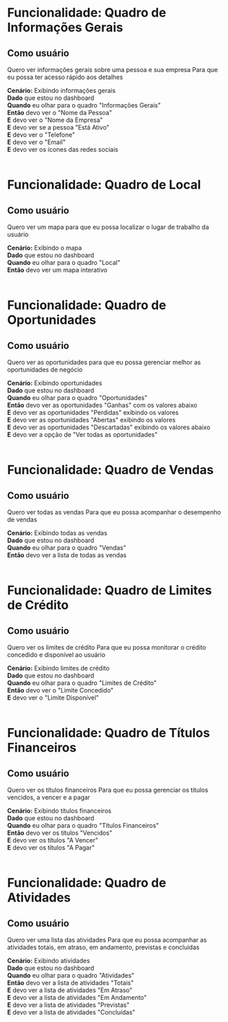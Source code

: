 # Funcionalidade: Quadro de Informações Gerais
  ## Como usuário
  Quero ver informações gerais sobre uma pessoa e sua empresa
  Para que eu possa ter acesso rápido aos detalhes

  **Cenário:** Exibindo informações gerais </br>
    **Dado** que estou no dashboard </br>
    **Quando** eu olhar para o quadro "Informações Gerais"</br>
    **Então** devo ver o "Nome da Pessoa"</br>
    **E** devo ver o "Nome da Empresa"</br>
    **E** devo ver se a pessoa "Está Ativo"</br>
    **E** devo ver o "Telefone"</br>
    **E** devo ver o "Email"</br>
    **E** devo ver os ícones das redes sociais</br>
    </br>
    
# Funcionalidade: Quadro de Local
  ## Como usuário
  Quero ver um mapa para que eu possa localizar o lugar de trabalho da usuário

  **Cenário:** Exibindo o mapa</br>
    **Dado** que estou no dashboard</br>
    **Quando** eu olhar para o quadro "Local"</br>
    **Então** devo ver um mapa interativo</br>
    </br>

# Funcionalidade: Quadro de Oportunidades
  ## Como usuário
  Quero ver as oportunidades para que eu possa gerenciar melhor as oportunidades de negócio

  **Cenário:** Exibindo oportunidades</br>
    **Dado** que estou no dashboard</br>
    **Quando** eu olhar para o quadro "Oportunidades"</br>
    **Então** devo ver as oportunidades "Ganhas" com os valores abaixo</br>
    **E** devo ver as oportunidades "Perdidas" exibindo os valores </br>
    **E** devo ver as oportunidades "Abertas" exibindo os valores</br>
    **E** devo ver as oportunidades "Descartadas" exibindo os valores abaixo</br>
    **E** devo ver a opção de "Ver todas as oportunidades"</br>
    </br>

# Funcionalidade: Quadro de Vendas
  ## Como usuário
  Quero ver todas as vendas
  Para que eu possa acompanhar o desempenho de vendas

  **Cenário:** Exibindo todas as vendas</br>
   **Dado** que estou no dashboard</br>
   **Quando** eu olhar para o quadro "Vendas"</br>
   **Então** devo ver a lista de todas as vendas</br>
  </br>

# Funcionalidade: Quadro de Limites de Crédito
  ## Como usuário
  Quero ver os limites de crédito
  Para que eu possa monitorar o crédito concedido e disponível ao usuário

  **Cenário:** Exibindo limites de crédito</br>
    **Dado** que estou no dashboard</br>
    **Quando** eu olhar para o quadro "Limites de Crédito"</br>
    **Então** devo ver o "Limite Concedido"</br>
    **E** devo ver o "Limite Disponível"</br>
    </br>

# Funcionalidade: Quadro de Títulos Financeiros
  ## Como usuário
  Quero ver os títulos financeiros
  Para que eu possa gerenciar os títulos vencidos, a vencer e a pagar

  **Cenário:** Exibindo títulos financeiros</br>
    **Dado** que estou no dashboard</br>
    **Quando** eu olhar para o quadro "Títulos Financeiros"</br>
    **Então** devo ver os títulos "Vencidos"</br>
    **E** devo ver os títulos "A Vencer"</br>
    **E** devo ver os títulos "A Pagar"</br>
    </br>

# Funcionalidade: Quadro de Atividades
  ## Como usuário
  Quero ver uma lista das atividades
  Para que eu possa acompanhar as atividades totais, em atraso, em andamento, previstas e concluídas

  **Cenário:** Exibindo atividades</br>
    **Dado** que estou no dashboard</br>
    **Quando** eu olhar para o quadro "Atividades"</br>
    **Então** devo ver a lista de atividades "Totais"</br>
    **E** devo ver a lista de atividades "Em Atraso"</br>
    **E** devo ver a lista de atividades "Em Andamento"</br>
    **E** devo ver a lista de atividades "Previstas"</br>
    **E** devo ver a lista de atividades "Concluídas"</br>